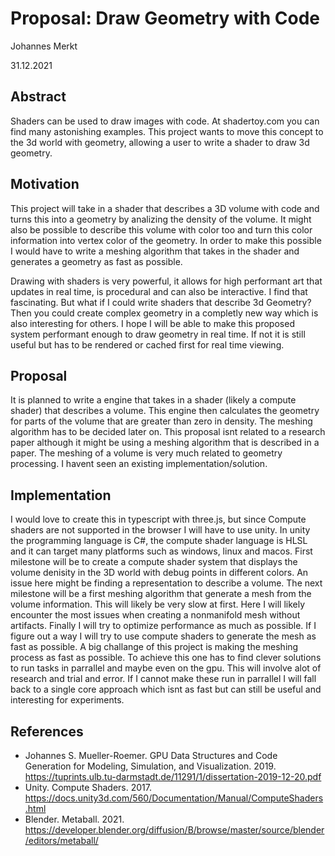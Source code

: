 # Proposal: Draw Geometry with Code

Johannes Merkt

31.12.2021

## Abstract

Shaders can be used to draw images with code. At shadertoy.com you can find many astonishing examples. This project wants to move this concept to the 3d world with geometry, allowing a user to write a shader to draw 3d geometry.

## Motivation

This project will take in a shader that describes a 3D volume with code and turns this into a geometry by analizing the density of the volume. It might also be possible to describe this volume with color too and turn this color information into vertex color of the geometry. In order to make this possible I would have to write a meshing algorithm that takes in the shader and generates a geometry as fast as possible.

Drawing with shaders is very powerful, it allows for high performant art that updates in real time, is procedural and can also be interactive. I find that fascinating. But what if I could write shaders that describe 3d Geometry? Then you could create complex geometry in a completly new way which is also interesting for others. I hope I will be able to make this proposed system performant enough to draw geometry in real time. If not it is still useful but has to be rendered or cached first for real time viewing.


## Proposal

It is planned to write a engine that takes in a shader (likely a compute shader) that describes a volume. This engine then calculates the geometry for parts of the volume that are greater than zero in density. The meshing algorithm has to be decided later on. This proposal isnt related to a research paper although it might be using a meshing algorithm that is described in a paper. The meshing of a volume is very much related to geometry processing. I havent seen an existing implementation/solution. 

## Implementation

I would love to create this in typescript with three.js, but since Compute shaders are not supported in the browser I will have to use unity. In unity the programming language is C#, the compute shader language is HLSL and it can target many platforms such as windows, linux and macos. First milestone will be to create a compute shader system that displays the volume denisity in the 3D world with debug points in different colors. An issue here might be finding a representation to describe a volume. The next milestone will be a first meshing algorithm that generate a mesh from the volume information. This will likely be very slow at first. Here I will likely encounter the most issues when creating a nonmanifold mesh without artifacts. Finally I will try to optimize performance as much as possible. If I figure out a way I will try to use compute shaders to generate the mesh as fast as possible. A big challange of this project is making the meshing process as fast as possible. To achieve this one has to find clever solutions to run tasks in parrallel and maybe even on the gpu. This will involve alot of research and trial and error. If I cannot make these run in parrallel I will fall back to a single core approach which isnt as fast but can still be useful and interesting for experiments.

## References

- Johannes S. Mueller-Roemer. GPU Data Structures and Code Generation for Modeling, Simulation, and Visualization. 2019. https://tuprints.ulb.tu-darmstadt.de/11291/1/dissertation-2019-12-20.pdf
- Unity. Compute Shaders. 2017. https://docs.unity3d.com/560/Documentation/Manual/ComputeShaders.html
- Blender. Metaball. 2021. https://developer.blender.org/diffusion/B/browse/master/source/blender/editors/metaball/
